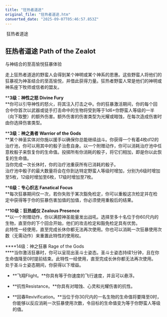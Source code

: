 ```yaml
---
title: "狂热者道途"
original_file: "狂热者道途.htm"
converted_date: "2025-09-07T05:46:57.853Z"
---
```


﻿ 狂热者道途  

## **狂热者道途 Path of the Zealot**

与神结合的至高愉悦狂暴体验

走上狂热者道途的野蛮人会得到某个神明或某个神系的恩惠。这些野蛮人将他们的狂暴视为神圣结合的至高愉悦，并借此获得力量。狂热者野蛮人常是他们的神明或神系座下牧师或信者的盟友。

****3级：神性之怒 Divine Fury**  
**你可以引导神性的怒火，将其注入打击之中。你的狂暴激活期间，你的每个回合中你首次以武器或徒手打击命中的生物将受到等于1d6+你野蛮人等级的一半（向下取整）的额外伤害。额外伤害的伤害类型为光耀或暗蚀，在每次造成伤害时由你选择伤害类型。

****3级：神之勇者 Warrior of the Gods**  
**某个神圣实体对你施以援手以确保你总能继续战斗。你获得一个有着4枚d12的治疗池，你可以用其中的骰子治愈自身。以一个附赠动作，你可以消耗治疗池中任意枚骰子来恢复你的生命值。投掷所有你消耗的骰子，将它们相加，即是你以此恢复的生命值。  
当你完成一次长休时，你的治疗池重获所有已消耗的骰子。  
治疗池中骰子的最大数量将会在你到达特定野蛮人等级时增加，分别为6级时增加至5枚，12级时增加至6枚，17级时增加至7枚。

****6级：专心炽志 Fanatical Focus**  
**每次狂暴期间仅一次，若你失败于某次豁免检定，你可以重骰这次检定并在检定中获得等于你的狂暴伤害加值的加值，你必须使用重骰后的结果。

****10级：狂热威仪 Zealous Presence**  
**以一个附赠动作，你以满腔神圣能量发出战吼。选择至多十名位于你60尺内的生物，直至你的下个回合开始，他们的攻击检定和豁免检定具有优势。  
此特性一经使用，直至完成长休你都无法再次使用。你也可以消耗一次狂暴使用次数（无需动作）来重置此特性的使用权。

****14级：神之狂暴 Rage of the Gods  
****当你激活狂暴时，你可以呈现出圣斗士姿态。圣斗士姿态持续1分钟，且在你生命值降至0时提前结束。此特性一经使用，直至完成长休你都无法再次使用。  
处于圣斗士姿态期间，你获得以下增益。

-   **飞翔Flight。**你具有等于你速度的飞行速度，并且可以悬浮。
    
-   **抗性Resistance。**你具有对暗蚀、心灵和光耀伤害的抗性。
    
-   **回春Revivification。**当位于你30尺内的一名生物的生命值将要降至0时，你能够以反应消耗一次狂暴使用次数，令目标的生命值变为等于你野蛮人等级的值。